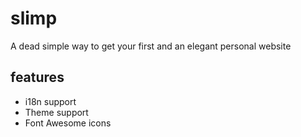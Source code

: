 # slimp
A dead simple way to get your first and an elegant personal website


## features
- i18n support
- Theme support
- Font Awesome icons

